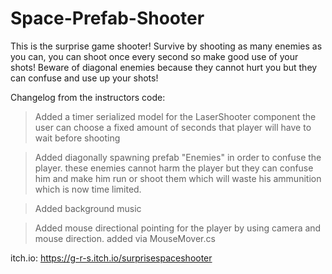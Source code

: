 # Space-Prefab-Shooter
This is the surprise game shooter!
Survive by shooting as many enemies as you can, you can shoot once every second so make good use of your shots!
Beware of diagonal enemies because they cannot hurt you but they can confuse and use up your shots!

Changelog from the instructors code:
> Added a timer serialized model for the LaserShooter component the user can choose a fixed amount of seconds that player will have to wait before shooting

> Added diagonally spawning prefab "Enemies" in order to confuse the player. these enemies cannot harm the player but they can confuse him and make him run or shoot them which will waste his ammunition which is now time limited.

> Added background music

> Added mouse directional pointing for the player by using camera and mouse direction. added via MouseMover.cs

itch.io: https://g-r-s.itch.io/surprisespaceshooter